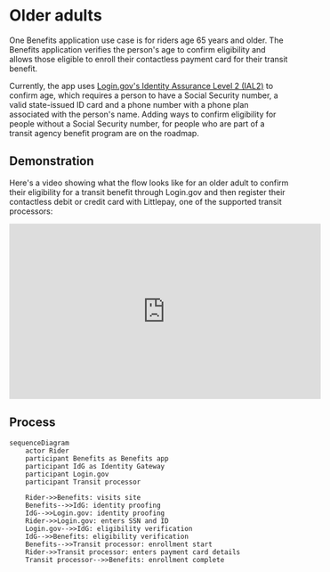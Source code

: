 # Older adults

One Benefits application use case is for riders age 65 years and older. The Benefits application verifies the person's age to confirm eligibility and allows those eligible to enroll their contactless payment card for their transit benefit.

Currently, the app uses [Login.gov's Identity Assurance Level 2 (IAL2)](https://developers.login.gov/attributes/) to confirm age, which requires a person to have a Social Security number, a valid state-issued ID card and a phone number with a phone plan associated with the person's name. Adding ways to confirm eligibility for people without a Social Security number, for people who are part of a transit agency benefit program are on the roadmap.

## Demonstration

Here's a video showing what the flow looks like for an older adult to confirm their eligibility for a transit benefit through Login.gov and then register their contactless debit or credit card with Littlepay, one of the supported transit processors:

<iframe width="560" height="315" src="https://www.youtube-nocookie.com/embed/vAJ_3lTeWJU?si=FCQX51zX_aaL556_&amp;controls=0" title="YouTube video player" frameborder="0" allow="accelerometer; autoplay; clipboard-write; encrypted-media; gyroscope; picture-in-picture; web-share" allowfullscreen></iframe>

## Process

```mermaid
sequenceDiagram
    actor Rider
    participant Benefits as Benefits app
    participant IdG as Identity Gateway
    participant Login.gov
    participant Transit processor

    Rider->>Benefits: visits site
    Benefits-->>IdG: identity proofing
    IdG-->>Login.gov: identity proofing
    Rider->>Login.gov: enters SSN and ID
    Login.gov-->>IdG: eligibility verification
    IdG-->>Benefits: eligibility verification
    Benefits-->>Transit processor: enrollment start
    Rider->>Transit processor: enters payment card details
    Transit processor-->>Benefits: enrollment complete
```
